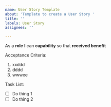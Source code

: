 ```yaml
---
name: User Story Template
about: 'Template to create a User Story '
title: ''
labels: User Story
assignees: ''

---
```


As a **role** I can **capability** so that **received benefit**

Acceptance Criteria:

1. xxddd
2. dddd
3. wwwee

Task List:

- [ ] Do thing 1
- [ ] Do thing 2
